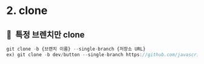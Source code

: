 # 2. clone

## 🚀  특정 브렌치만 clone

```jsx
git clone -b {브랜치 이름} --single-branch {저장소 URL}
ex) git clone -b dev/button --single-branch https://github.com/javascript/practice
```
